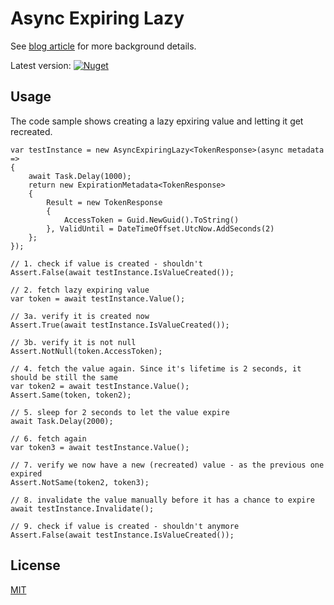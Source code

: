 # Async Expiring Lazy


See [blog article](www.strathweb.com/2016/11/lazy-async-initialization-for-expiring-objects/) for more background details.

Latest version: [![Nuget](http://img.shields.io/nuget/v/Strathweb.AsyncExpiringLazy.svg?maxAge=10800)](https://www.nuget.org/packages/Strathweb.AsyncExpiringLazy/)

## Usage

The code sample shows creating a lazy epxiring value and letting it get recreated.

```
var testInstance = new AsyncExpiringLazy<TokenResponse>(async metadata =>{    await Task.Delay(1000);    return new ExpirationMetadata<TokenResponse>    {        Result = new TokenResponse        {            AccessToken = Guid.NewGuid().ToString()        }, ValidUntil = DateTimeOffset.UtcNow.AddSeconds(2)    };});// 1. check if value is created - shouldn'tAssert.False(await testInstance.IsValueCreated());// 2. fetch lazy expiring valuevar token = await testInstance.Value();// 3a. verify it is created nowAssert.True(await testInstance.IsValueCreated());// 3b. verify it is not nullAssert.NotNull(token.AccessToken);// 4. fetch the value again. Since it's lifetime is 2 seconds, it should be still the samevar token2 = await testInstance.Value();Assert.Same(token, token2);// 5. sleep for 2 seconds to let the value expireawait Task.Delay(2000);// 6. fetch againvar token3 = await testInstance.Value();// 7. verify we now have a new (recreated) value - as the previous one expiredAssert.NotSame(token2, token3);// 8. invalidate the value manually before it has a chance to expireawait testInstance.Invalidate();// 9. check if value is created - shouldn't anymoreAssert.False(await testInstance.IsValueCreated());
```

## License

[MIT](License)